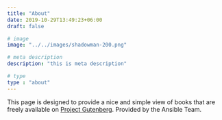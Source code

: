 ```yaml
---
title: "About"
date: 2019-10-29T13:49:23+06:00
draft: false

# image
image: "../../images/shadowman-200.png"

# meta description
description: "this is meta description"

# type
type : "about"
---
```


This page is designed to provide a nice and simple view of books that are freely available on [Project Gutenberg](http://gutenberg.org/). Provided by the Ansible Team.